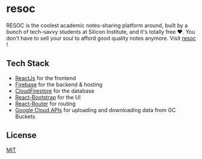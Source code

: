 # resoc

RESOC is the coolest academic notes-sharing platform around, built by a bunch of tech-savvy students at Silicon Institute, and it's totally free ❤️. You don't have to sell your soul to afford good quality notes anymore.
Visit [resoc](www.notes-sit.live) !

## Tech Stack

- [ReactJs](https://reactjs.org) for the frontend
- [Firebase](https://firebase.google.com/) for the backend & hosting
- [CloudFirestore](https://firebase.google.com/docs/firestore) for the database
- [React-Bootstrap](https://react-bootstrap.github.io/) for the UI
- [React-Router](https://reactrouter.com/) for routing
- [Google Cloud APIs](https://cloud.google.com/nodejs/docs/reference/storage/latest) for uploading and downloading data from GC Buckets

## License

[MIT](https://choosealicense.com/licenses/mit/)
